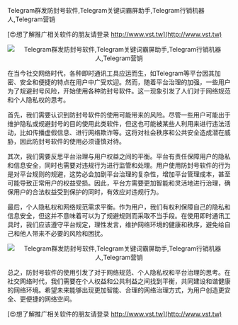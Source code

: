 Telegram群发防封号软件,Telegram关键词霸屏助手,Telegram行销机器人,Telegram营销

[😍想了解推广相关软件的朋友请登录 http://www.vst.tw](http://www.vst.tw)

 <center><img src="https://vst.tw/MP4/tuiguang/png/2.png" alt="Telegram群发防封号软件,Telegram关键词霸屏助手,Telegram行销机器人,Telegram营销"></center>

在当今社交网络时代，各种即时通讯工具应运而生，如Telegram等平台因其加密、安全和便捷的特点在用户中广受欢迎。然而，随着平台治理的加强，一些用户为了规避封号风险，开始使用各种防封号软件。这一现象引发了人们对于网络规范和个人隐私权的思考。

首先，我们需要认识到防封号软件的使用可能带来的风险。尽管一些用户可能出于维护隐私或规避封号的目的使用此类软件，但这也可能被某些人利用来进行违法活动，比如传播虚假信息、进行网络欺诈等。这将对社会秩序和公共安全造成潜在威胁，因此防封号软件的使用必须谨慎对待。

其次，我们需要反思平台治理与用户权益之间的平衡。平台有责任保障用户的隐私和信息安全，同时也需要对违规行为进行监管和处理。用户使用防封号软件的行为是对平台规则的规避，这势必会加剧平台治理的复杂性，增加平台管理成本，甚至可能导致正常用户的权益受损。因此，平台方需要更加智能和灵活地进行治理，确保用户的合法权益受到保护的同时，有效应对违规行为。

最后，个人隐私权和网络规范需求平衡。作为用户，我们有权利保障自己的隐私和信息安全，但这并不意味着可以为了规避规则而采取不当手段。在使用即时通讯工具时，我们应该遵守平台规定，理性发言，维护网络环境的健康和秩序，避免给自己和他人带来不必要的风险和困扰。

 <center><img src="https://vst.tw/MP4/tuiguang/png/6.png" alt="Telegram群发防封号软件,Telegram关键词霸屏助手,Telegram行销机器人,Telegram营销"></center>

总之，防封号软件的使用引发了对于网络规范、个人隐私权和平台治理的思考。在社交网络时代，我们需要在个人权益和公共利益之间找到平衡，共同建设和谐健康的网络环境。希望未来能够出现更加智能、合理的网络治理方式，为用户创造更安全、更便捷的网络空间。

[😍想了解推广相关软件的朋友请登录 http://www.vst.tw](http://www.vst.tw)



